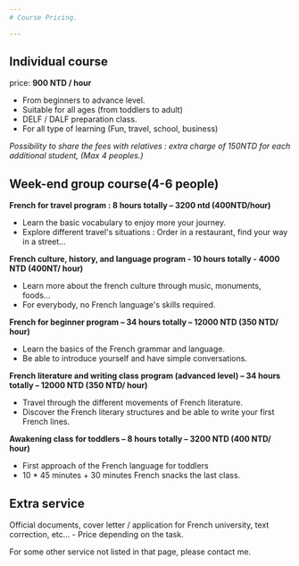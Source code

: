 ```yaml
---
# Course Pricing.

---
```


## Individual course 
price: **900 NTD / hour** 

- From beginners to advance level.
- Suitable for all ages (from toddlers to adult)
- DELF / DALF preparation class.
- For all type of learning (Fun, travel, school, business)

*Possibility to share the fees with relatives : extra charge of 150NTD for each additional student, (Max 4 peoples.)*

## Week-end group course(4-6 people)

**French for travel program : 8 hours totally – 3200 ntd (400NTD/hour)**

- Learn the basic vocabulary to enjoy more your journey.
- Explore different travel&#39;s situations : Order in a restaurant, find your way in a street…

**French culture, history, and language program - 10 hours totally - 4000 NTD (400NT/ hour)**

- Learn more about the french culture through music, monuments, foods…
- For everybody, no French language&#39;s skills required.

**French for beginner program – 34 hours totally – 12000 NTD (350 NTD/ hour)**

- Learn the basics of the French grammar and language.
- Be able to introduce yourself and have simple conversations.

**French literature and writing class program (advanced level) – 34 hours totally – 12000 NTD (350 NTD/ hour)**

- Travel through the different movements of French literature.
- Discover the French literary structures and be able to write your first French lines.

**Awakening class for toddlers – 8 hours totally – 3200 NTD (400 NTD/ hour)**

- First approach of the French language for toddlers
- 10 \* 45 minutes + 30 minutes French snacks the last class.

## Extra service 

Official documents, cover letter / application for French university, text correction, etc… - Price depending on the task.

For some other service not listed in that page, please contact me.
